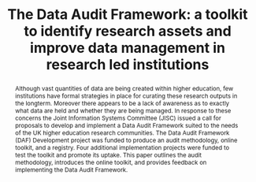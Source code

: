 ---
abstract: Although vast quantities of data are being created within higher education,
  few institutions have formal strategies in place for curating these research outputs
  in the longterm. Moreover there appears to be a lack of awareness as to exactly
  what data are held and whether they are being managed. In response to these concerns
  the Joint Information Systems Committee (JISC) issued a call for proposals to develop
  and implement a Data Audit Framework suited to the needs of the UK higher education
  research communities. The Data Audit Framework (DAF) Development project was funded
  to produce an audit methodology, online toolkit, and a registry. Four additional
  implementation projects were funded to test the toolkit and promote its uptake.
  This paper outlines the audit methodology, introduces the online toolkit, and provides
  feedback on implementing the Data Audit Framework.
creators:
- Jones, Sarah
- Ruusalepp, Raivo
- Ross, Seamus
date: null
document_url: https://services.phaidra.univie.ac.at/api/object/o:294158/download
grand_parent: iPRES
institutions: []
keywords:
- london
landing_page_url: https://phaidra.univie.ac.at/o:294158
language: eng
layout: publication
license: CC BY-SA 3.0 AT
notes_url: null
parent: iPRES 2008
publication_type: paper
size: 304330
slides_url: null
source_name: iPRES
stream_url: null
title: 'The Data Audit Framework: a toolkit to identify research assets and improve
  data management in research led institutions'
year: 2008
---